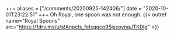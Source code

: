 +++
aliases = ["/comments/20200925-142406/"]
date = "2020-10-01T23:22:51"
+++
Oh Royal, one spoon was not enough. {{< outref name="Royal Spoons" src="https://1drv.ms/u/s!Anpcls_feIsggcp95jssoynqJTKIXg" >}}
